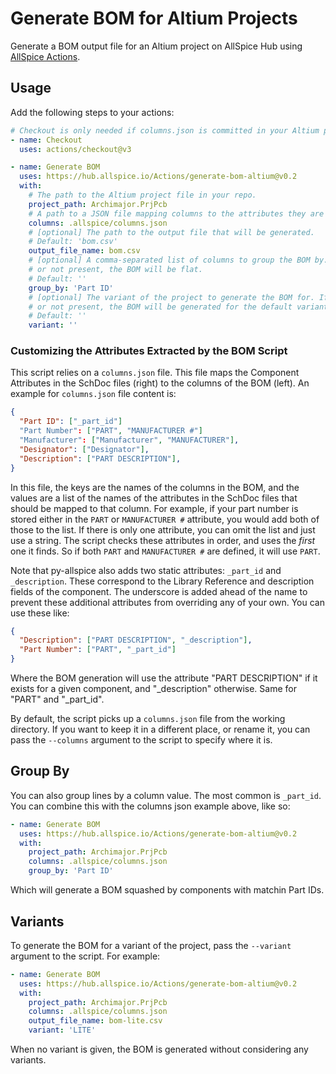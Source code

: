 # Generate BOM for Altium Projects

Generate a BOM output file for an Altium project on AllSpice Hub using [AllSpice Actions](https://learn.allspice.io/docs/actions-cicd).

## Usage

Add the following steps to your actions:

```yaml
# Checkout is only needed if columns.json is committed in your Altium project repo.
- name: Checkout
  uses: actions/checkout@v3

- name: Generate BOM
  uses: https://hub.allspice.io/Actions/generate-bom-altium@v0.2
  with:
    # The path to the Altium project file in your repo.
    project_path: Archimajor.PrjPcb
    # A path to a JSON file mapping columns to the attributes they are from.
    columns: .allspice/columns.json
    # [optional] The path to the output file that will be generated.
    # Default: 'bom.csv'
    output_file_name: bom.csv
    # [optional] A comma-separated list of columns to group the BOM by. If empty
    # or not present, the BOM will be flat.
    # Default: ''
    group_by: 'Part ID'
    # [optional] The variant of the project to generate the BOM for. If empty
    # or not present, the BOM will be generated for the default variant.
    # Default: ''
    variant: ''
```

### Customizing the Attributes Extracted by the BOM Script

This script relies on a `columns.json` file. This file maps the Component
Attributes in the SchDoc files (right) to the columns of the BOM (left). 
An example for `columns.json` file content is:

```json
{
  "Part ID": ["_part_id"]
  "Part Number": ["PART", "MANUFACTURER #"]
  "Manufacturer": ["Manufacturer", "MANUFACTURER"],
  "Designator": ["Designator"],
  "Description": ["PART DESCRIPTION"],
}
```

In this file, the keys are the names of the columns in the BOM, and the values
are a list of the names of the attributes in the SchDoc files that should be
mapped to that column. For example, if your part number is stored either in the
`PART` or `MANUFACTURER #` attribute, you would add both of those to the list.
If there is only one attribute, you can omit the list and just use a string. The
script checks these attributes in order, and uses the _first_ one it finds. So
if both `PART` and `MANUFACTURER #` are defined, it will use `PART`.

Note that py-allspice also adds two static attributes: `_part_id` and `_description`.
These correspond to the Library Reference and description fields of the
component. The underscore is added ahead of the name to prevent these additional
attributes from overriding any of your own. You can use these like:

```json
{
  "Description": ["PART DESCRIPTION", "_description"],
  "Part Number": ["PART", "_part_id"]
}
```

Where the BOM generation will use the attribute "PART DESCRIPTION" if it exists
for a given component, and "_description" otherwise. Same for "PART" and "_part_id".

By default, the script picks up a `columns.json` file from the working
directory. If you want to keep it in a different place, or rename it, you can
pass the `--columns` argument to the script to specify where it is.

## Group By

You can also group lines by a column value. The most common is `_part_id`. You
can combine this with the columns json example above, like so:

```yaml
- name: Generate BOM
  uses: https://hub.allspice.io/Actions/generate-bom-altium@v0.2
  with:
    project_path: Archimajor.PrjPcb
    columns: .allspice/columns.json
    group_by: 'Part ID'
```

Which will generate a BOM squashed by components with matchin Part IDs.

## Variants

To generate the BOM for a variant of the project, pass the `--variant` argument
to the script. For example:

```yaml
- name: Generate BOM
  uses: https://hub.allspice.io/Actions/generate-bom-altium@v0.2
  with:
    project_path: Archimajor.PrjPcb
    columns: .allspice/columns.json
    output_file_name: bom-lite.csv
    variant: 'LITE'
```

When no variant is given, the BOM is generated without considering any variants.
